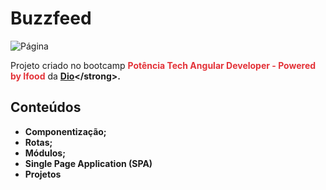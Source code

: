 # Buzzfeed

<img src="../buzzfeed/src/assets/img/img-readme.png" alt="Página">

Projeto criado no bootcamp <b style="color: #e33238">Potência Tech Angular Developer - Powered by Ifood</b> da <strong>[Dio]('https://web.dio.me')</strong>.

## Conteúdos
- Componentização;
- Rotas;
- Módulos;
- Single Page Application (SPA)
- Projetos